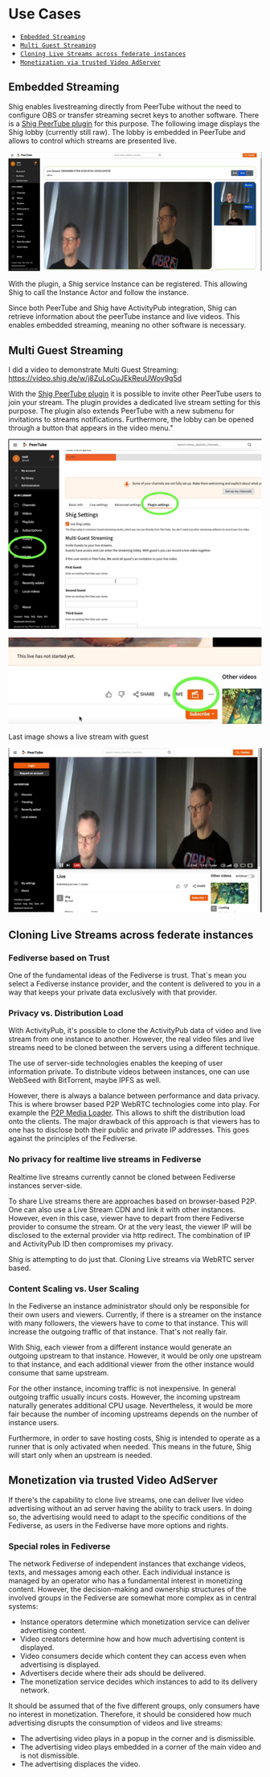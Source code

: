 # Use Cases

- [`Embedded Streaming`](#Embedded-Streaming)
- [`Multi Guest Streaming`](#Multi-Guest-Streaming)
- [`Cloning Live Streams across federate instances`](#Cloning-Live-Streams-across-federate-instances)
- [`Monetization via trusted Video AdServer`](#Monetization-via-trusted-Video-AdServer)

## Embedded Streaming
Shig enables livestreaming directly from PeerTube without the need to configure OBS or transfer streaming secret keys to another software.
There is a [Shig PeerTube plugin](https://github.com/shigde/peertube-plugin-shig-live-stream) for this purpose.
The following image displays the Shig lobby (currently still raw).
The lobby  is embedded in PeerTube  and allows to control which streams are presented live.


!["embedded-streaming"](./img/embedded-streaming.jpg)

With the plugin, a Shig service Instance can be registered. 
This allowing Shig to call the Instance Actor and follow the instance.

Since both PeerTube and Shig have ActivityPub integration, Shig can retrieve information about the peerTube instance and  live videos.
This enables embedded streaming, meaning no other software is necessary.

## Multi Guest Streaming

I did a video to demonstrate Multi Guest Streaming: https://video.shig.de/w/j8ZuLoCuJEkReuUWoy9g5d

With the [Shig PeerTube plugin](https://github.com/shigde/peertube-plugin-shig-live-stream) it is possible to invite other PeerTube users to join your stream.
The plugin provides a dedicated live stream setting for this purpose.
The plugin also extends PeerTube with a new submenu for invitations to streams notifications.
Furthermore, the lobby can be opened through a button that appears in the video menu."

!["invite-guest"](./img/invite-guest-settings.jpg)

!["invite-guest"](./img/lobby-button.jpg)

Last image shows a live stream with guest

!["invite-guest"](./img/guest-live-streaming.jpg)

## Cloning Live Streams across federate instances

### Fediverse based on Trust

One of the fundamental ideas of the Fediverse is trust. 
That´s mean you select a Fediverse instance provider, and the content is delivered to you in a way that keeps your private data exclusively with that provider. 

### Privacy vs. Distribution Load
With ActivityPub, it's possible to clone the ActivityPub data of video and live stream from one instance to another.
However, the real video files and live streams need to be cloned between the servers using a different technique.

The use of server-side technologies enables the keeping of user information private. 
To distribute videos between instances, one can use WebSeed with BitTorrent, maybe IPFS as well.  

However, there is always a balance between performance and data privacy. 
This is where browser based P2P WebRTC technologies come into play. 
For example the [P2P Media Loader](https://github.com/Novage/p2p-media-loader).
This allows to shift the distribution load onto the clients.
The major drawback of this approach is that viewers has to one has to disclose both their public and private IP addresses.
This goes against the principles of the Fediverse.

### No privacy for realtime live streams in Fediverse
Realtime live streams currently cannot be cloned between Fediverse instances server-side. 

To share Live streams there are  approaches based on browser-based P2P. 
One can also use a Live Stream CDN and link it with other instances. 
However, even in this case, viewer have to depart from there Fediverse provider to consume the stream. 
Or at the very least, the viewer IP will be disclosed to the external provider via http redirect. 
The combination of IP and ActivityPub ID then compromises my privacy.

Shig is attempting to do just that.
Cloning Live streams via WebRTC server based.

### Content Scaling vs. User Scaling
In the Fediverse an instance administrator should only be responsible for their own users and viewers. 
Currently, if there is a streamer on the instance with many followers, the viewers have to come to that instance.
This will increase the outgoing traffic of that instance. That's not really fair.

With Shig, each viewer from a different instance would generate an outgoing upstream to that instance. 
However, it would be only one upstream to that instance, and each additional viewer from the other instance would consume that same upstream.

For the other instance, incoming traffic is not inexpensive. 
In general outgoing traffic usually incurs costs. 
However, the incoming upstream naturally generates additional CPU usage. 
Nevertheless, it would be more fair because the number of incoming upstreams depends on the number of instance users.

Furthermore, in order to save hosting costs, Shig is intended to operate as a runner that is only activated when needed.
This means in the future, Shig will start only when an upstream is needed.

## Monetization via trusted Video AdServer

If there's the capability to clone live streams, one can deliver live video advertising without an ad server having the ability to track users.
In doing so, the advertising would need to adapt to the specific conditions of the Fediverse, as users in the Fediverse have more options and rights.

### Special roles in Fediverse
The network Fediverse of independent instances that exchange videos, texts, and messages among each other. 
Each individual instance is managed by an operator who has a fundamental interest in monetizing content. 
However, the decision-making and ownership structures of the involved groups in the Fediverse are somewhat more complex as in central systems:

- Instance operators determine which monetization service can deliver advertising content.
- Video creators determine how and how much advertising content is displayed.
- Video consumers decide which content they can access even when advertising is displayed.
- Advertisers decide where their ads should be delivered.
- The monetization service decides which instances to add to its delivery network.

It should be assumed that of the five different groups, only consumers have no interest in monetization. 
Therefore, it should be considered how much advertising disrupts the consumption of videos and live streams:

- The advertising video plays in a popup in the corner and is dismissible.
- The advertising video plays embedded in a corner of the main video and is not dismissible.
- The advertising displaces the video.
